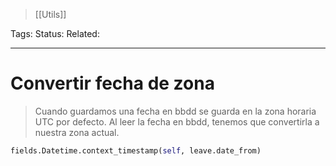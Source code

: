 > [[Utils]]

Tags: 
Status: 
Related: 

___

# Convertir fecha de zona

> Cuando guardamos una fecha en bbdd se guarda en la zona horaria UTC por defecto. Al leer la fecha en bbdd, tenemos que convertirla a nuestra zona actual.

```python
fields.Datetime.context_timestamp(self, leave.date_from)
```